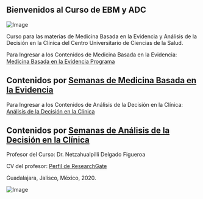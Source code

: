 ## Bienvenidos al Curso de EBM y ADC
![Image](https://i.ibb.co/G7Qwxmw/ebdmlogo.png)

Curso para las materias de Medicina Basada en la Evidencia y Análisis de la Decisión en la Clínica del Centro Universitario de Ciencias de la Salud.

Para Ingresar a los Contenidos de Medicina Basada en la Evidencia: [Medicina Basada en la Evidencia Programa](https://drive.google.com/open?id=1FmqEKS2y4vL6bsH0AQ0dRmZ7TNXb6YeA)<img src="https://image.flaticon.com/icons/png/512/36/36063.png" width="15" height="15" />

## Contenidos por [Semanas de Medicina Basada en la Evidencia](https://ebdm.github.io/mbe)

Para Ingresar a los Contenidos de Análisis de la Decisión en la Clínica: [Análisis de la Decisión en la Clínica](https://drive.google.com/open?id=14t0LiL0b4n_WP1GXEn--a_knc0-rY5d7)<img src="https://image.flaticon.com/icons/png/512/36/36063.png" width="15" height="15" />

## Contenidos por [Semanas de Análisis de la Decisión en la Clínica](https://ebdm.github.io/adc)

Profesor del Curso: Dr. Netzahualpilli Delgado Figueroa

CV del profesor: [Perfil de ResearchGate](https://www.researchgate.net/profile/Netzahualpilli_Delgado-Figueroa)

Guadalajara, Jalisco, México, 2020.

![Image](https://i.creativecommons.org/l/by-nc-sa/3.0/88x31.png)
